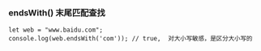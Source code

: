 ### endsWith() 末尾匹配查找

	let web = "www.baidu.com";
	console.log(web.endsWith('com')); // true,  对大小写敏感，是区分大小写的